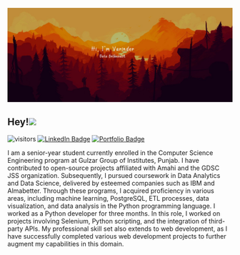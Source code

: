 ![Varinder's GitHub Banner](./assets/GithubHeader.jpg)

## Hey!<img src="https://media.giphy.com/media/hvRJCLFzcasrR4ia7z/giphy.gif" width="3%">
![visitors](https://visitor-badge.laobi.icu/badge?page_id=Varinder-KM.Varinder-KM)
[![LinkedIn Badge](https://img.shields.io/badge/LinkedIn-Profile-informational?style=flat&logo=linkedin&logoColor=white&color=0D76A8)](https://www.linkedin.com/in/varinder-kumar-6b2193230)
[![Portfolio Badge](https://img.shields.io/badge/Personal%20Website-Link-success?style=flat&logo=website&logoColor=white&color=2bbc8a)](https://varinder-km.github.io/Varinder/)

I am a senior-year student currently enrolled in the Computer Science Engineering program at Gulzar Group of Institutes, Punjab. I have contributed to open-source projects affiliated with Amahi and the GDSC JSS organization. Subsequently, I pursued coursework in Data Analytics and Data Science, delivered by esteemed companies such as IBM and Almabetter. Through these programs, I acquired proficiency in various areas, including machine learning, PostgreSQL, ETL processes, data visualization, and data analysis in the Python programming language. I worked as a Python developer for three months. In this role, I worked on projects involving Selenium, Python scripting, and the integration of third-party APIs. My professional skill set also extends to web development, as I have successfully completed various web development projects to further augment my capabilities in this domain.
